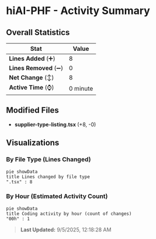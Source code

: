 # hiAI-PHF - Activity Summary 

## Overall Statistics

| Stat                   | Value                                                             |
| ---------------------- | ----------------------------------------------------------------- |
| **Lines Added** (➕)   | 8                                          |
| **Lines Removed** (➖) | 0                                        |
| **Net Change** (↕)    | 8                |
| **Active Time** (⌚)   | 0 minute |


## Modified Files
- **supplier-type-listing.tsx** (+8, -0)

## Visualizations

### By File Type (Lines Changed)

```mermaid
pie showData
title Lines changed by file type
".tsx" : 8
```

### By Hour (Estimated Activity Count)

```mermaid
pie showData
title Coding activity by hour (count of changes)
"00h" : 1
```


> **Last Updated:** 9/5/2025, 12:18:28 AM